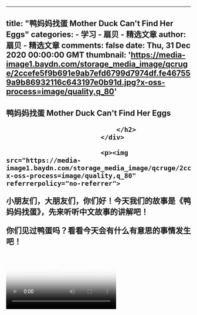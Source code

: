 
---
title: "鸭妈妈找蛋 Mother Duck Can't Find Her Eggs"
categories: 
    - 学习
    - 扇贝 - 精选文章
author: 扇贝 - 精选文章
comments: false
date: Thu, 31 Dec 2020 00:00:00 GMT
thumbnail: 'https://media-image1.baydn.com/storage_media_image/qcruge/2ccefe5f9b691e9ab7efd6799d7974df.fe467559a9b86932116c643197e0b91d.jpg?x-oss-process=image/quality,q_80'
---

<div>   
<div class="page-header">
                                <h2 class>
                                    鸭妈妈找蛋 Mother Duck Can't Find Her Eggs
                                    
                                </h2>
                            </div>
                            
                            <p><img src="https://media-image1.baydn.com/storage_media_image/qcruge/2ccefe5f9b691e9ab7efd6799d7974df.fe467559a9b86932116c643197e0b91d.jpg?x-oss-process=image/quality,q_80" referrerpolicy="no-referrer">

</p><p>小朋友们，大朋友们，你们好！今天我们的故事是《鸭妈妈找蛋》，先来听听中文故事的讲解吧！</p>
<p><audio src="https://media-audio1.baydn.com/storage_media_audio/qcruge/239b669dfa86e20295454c57a813f74d.721f7c6eda8ab71d6ca4d467e3b7256b.mp3"></audio></p>
<p>你们见过鸭蛋吗？看看今天会有什么有意思的事情发生吧！</p>
<p><video src="https://media-video1.baydn.com/storage_media_video/reweoz/02decd42b851d9708e69b159722acf8f.abb00e94cb63e5a306f50e6f319be4da.mp4" poster="https://media-image1.baydn.com/storage_media_image/klafdc/a8ee8d00a4eb771b02c1c365a7e83abe.316507b8e67ec3e30dff696c7e0de9ad.jpg?x-oss-process=image/quality,q_80"></video></p><p></p>
                          
</div>
            